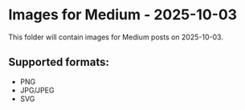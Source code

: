 # Images for Medium - 2025-10-03

This folder will contain images for Medium posts on 2025-10-03.

## Supported formats:
- PNG
- JPG/JPEG
- SVG
